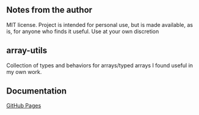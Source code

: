 ## Notes from the author
MIT license. Project is intended for personal use, but is made available, as is, for anyone who finds it useful. Use at your own discretion

## array-utils
Collection of types and behaviors for arrays/typed arrays I found useful in my own work.

## Documentation
[GitHub Pages](https://vykaash.github.io/array-utils/index.html)
